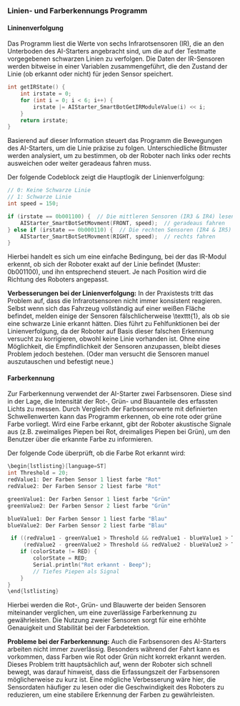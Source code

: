 ### Linien- und Farberkennungs Programm 

#### Lininenverfolgung
Das Programm liest die Werte von sechs Infrarotsensoren (IR), die an den Unterboden des AI-Starters angebracht sind, um die auf der Testmatte vorgegebenen schwarzen Linien zu verfolgen. Die Daten der IR-Sensoren werden bitweise in einer Variablen zusammengeführt, die den Zustand der Linie (ob erkannt oder nicht) für jeden Sensor speichert.

```cpp
int getIRState() {
    int irstate = 0;
    for (int i = 0; i < 6; i++) {
        irstate |= AIStarter_SmartBotGetIRModuleValue(i) << i;
    }
    return irstate;
}
```
Basierend auf dieser Information steuert das Programm die Bewegungen des AI-Starters, um die Linie präzise zu folgen. Unterschiedliche Bitmuster werden analysiert, um zu bestimmen, ob der Roboter nach links oder rechts ausweichen oder weiter geradeaus fahren muss.

Der folgende Codeblock zeigt die Hauptlogik der Linienverfolgung:
```cpp
// 0: Keine Schwarze Linie
// 1: Schwarze Linie
int speed = 150;

if (irstate == 0b001100) {  // Die mittleren Sensoren (IR3 & IR4) lesen die Schwarze Linie
    AIStarter_SmartBotSetMovment(FRONT, speed);  // geradeaus fahren
} else if (irstate == 0b000110) {  // Die rechten Sensoren (IR4 & IR5) lesen die Schwarze Linie
    AIStarter_SmartBotSetMovment(RIGHT, speed);  // rechts fahren
}
```
Hierbei handelt es sich um eine einfache Bedingung, bei der das IR-Modul erkennt, ob sich der Roboter exakt auf der Linie befindet (Muster: 0b001100), und ihn entsprechend steuert. Je nach Position wird die Richtung des Roboters angepasst.

**Verbesserungen bei der Linienverfolgung:** In der Praxistests tritt das Problem auf, dass die Infrarotsensoren nicht immer konsistent reagieren. Selbst wenn sich das Fahrzeug vollständig auf einer weißen Fläche befindet, melden einige der Sensoren fälschlicherweise \texttt{1}, als ob sie eine schwarze Linie erkannt hätten. Dies führt zu Fehlfunktionen bei der Linienverfolgung, da der Roboter auf Basis dieser falschen Erkennung versucht zu korrigieren, obwohl keine Linie vorhanden ist. Ohne eine Möglichkeit, die Empfindlichkeit der Sensoren anzupassen, bleibt dieses Problem jedoch bestehen. (Oder man versucht die Sensoren manuel auszutauschen und befestigt neue.)

#### Farberkennung
Zur Farberkennung verwendet der AI-Starter zwei Farbsensoren. Diese sind in der Lage, die Intensität der Rot-, Grün- und Blauanteile des erfassten Lichts zu messen. Durch Vergleich der Farbsensorwerte mit definierten Schwellenwerten kann das Programm erkennen, ob eine rote oder grüne Farbe vorliegt. Wird eine Farbe erkannt, gibt der Roboter akustische Signale aus (z.B. zweimaliges Piepen bei Rot, dreimaliges Piepen bei Grün), um den Benutzer über die erkannte Farbe zu informieren.

Der folgende Code überprüft, ob die Farbe Rot erkannt wird:
```cpp
\begin{lstlisting}[language=ST]
int Threshold = 20;
redValue1: Der Farben Sensor 1 liest farbe "Rot"
redValue2: Der Farben Sensor 2 liest farbe "Rot"

greenValue1: Der Farben Sensor 1 liest farbe "Grün"
greenValue2: Der Farben Sensor 2 liest farbe "Grün"

blueValue1: Der Farben Sensor 1 liest farbe "Blau"
blueValue2: Der Farben Sensor 2 liest farbe "Blau"

 if ((redValue1 - greenValue1 > Threshold && redValue1 - blueValue1 > Threshold) &&
     (redValue2 - greenValue2 > Threshold && redValue2 - blueValue2 > Threshold)) {
    if (colorState != RED) {
        colorState = RED;
        Serial.println("Rot erkannt - Beep");
        // Tiefes Piepen als Signal
    }
}
\end{lstlisting}
```

Hierbei werden die Rot-, Grün- und Blauwerte der beiden Sensoren miteinander verglichen, um eine zuverlässige Farberkennung zu gewährleisten. Die Nutzung zweier Sensoren sorgt für eine erhöhte Genauigkeit und Stabilität bei der Farbdetektion.

**Probleme bei der Farberkennung:** Auch die Farbsensoren des AI-Starters arbeiten nicht immer zuverlässig. Besonders während der Fahrt kann es vorkommen, dass Farben wie Rot oder Grün nicht korrekt erkannt werden. Dieses Problem tritt hauptsächlich auf, wenn der Roboter sich schnell bewegt, was darauf hinweist, dass die Erfassungszeit der Farbsensoren möglicherweise zu kurz ist. Eine mögliche Verbesserung wäre hier, die Sensordaten häufiger zu lesen oder die Geschwindigkeit des Roboters zu reduzieren, um eine stabilere Erkennung der Farben zu gewährleisten.
